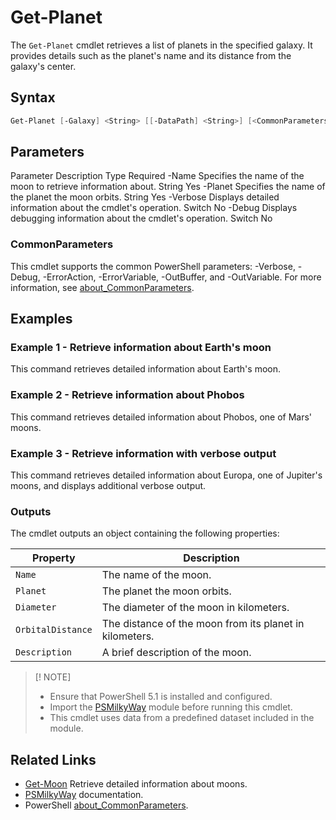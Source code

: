# Get-Planet

The `Get-Planet` cmdlet retrieves a list of planets in the specified galaxy. It provides details such as the planet's name and its distance from the galaxy's center.

## Syntax

```powershell
Get-Planet [-Galaxy] <String> [[-DataPath] <String>] [<CommonParameters>]
```

## Parameters

Parameter	Description	Type	Required
-Name	Specifies the name of the moon to retrieve information about.	String	Yes
-Planet	Specifies the name of the planet the moon orbits.	String	Yes
-Verbose	Displays detailed information about the cmdlet's operation.	Switch	No
-Debug	Displays debugging information about the cmdlet's operation.	Switch	No

### CommonParameters

This cmdlet supports the common PowerShell parameters: -Verbose, -Debug, -ErrorAction, -ErrorVariable, -OutBuffer, and -OutVariable. For more information, see [about_CommonParameters](https://learn.microsoft.com/en-us/powershell/module/microsoft.powershell.core/about/about_commonparameters?view=powershell-7.5).

## Examples

### Example 1 - Retrieve information about Earth's moon

This command retrieves detailed information about Earth's moon.

### Example 2 - Retrieve information about Phobos

This command retrieves detailed information about Phobos, one of Mars' moons.

### Example 3 - Retrieve information with verbose output

This command retrieves detailed information about Europa, one of Jupiter's moons, and displays additional verbose output.

### Outputs

The cmdlet outputs an object containing the following properties:

| Property          | Description                                                   |
|-------------------|---------------------------------------------------------------|
| `Name`            | The name of the moon.                                         |
| `Planet`          | The planet the moon orbits.                                   |
| `Diameter`        | The diameter of the moon in kilometers.                       |
| `OrbitalDistance` | The distance of the moon from its planet in kilometers.       |
| `Description`     | A brief description of the moon.                              |

> [! NOTE]
> - Ensure that PowerShell 5.1 is installed and configured.
> - Import the [PSMilkyWay](/docs/requirements.md) module before running this cmdlet.
> - This cmdlet uses data from a predefined dataset included in the module.

## Related Links

- [Get-Moon](/docs/get-moon.md) Retrieve detailed information about moons.
- [PSMilkyWay](/README.md) documentation.
- PowerShell [about_CommonParameters](https://learn.microsoft.com/en-us/powershell/module/microsoft.powershell.core/about/about_commonparameters?view=powershell-7.5).
